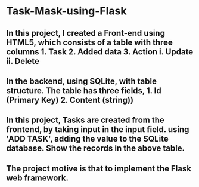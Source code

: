 # Task-Mask-using-Flask
## In this project, I created a Front-end using HTML5, which consists of a table with three columns 1. Task 2. Added data 3. Action i. Update ii. Delete
## In the backend, using SQLite, with table structure. The table has three fields, 1. Id (Primary Key) 2. Content (string))
## In this project, Tasks are created from the frontend, by taking input in the input field. using 'ADD TASK', adding the value to the SQLite database. Show the records in the above table.
## The project motive is that to implement the Flask web framework.

